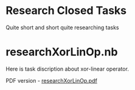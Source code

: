 # Research Closed Tasks
Quite short and short quite researching tasks

# researchXorLinOp.nb
Here is task discription about xor-linear operator.

PDF version - [researchXorLinOp.pdf](researchXorLinOp.pdf)
